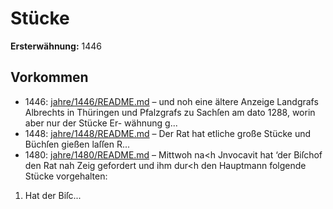 # Stücke

**Ersterwähnung:** 1446

## Vorkommen
- 1446: [jahre/1446/README.md](../jahre/1446/README.md) – und noh eine ältere Anzeige
Landgrafs Albrechts in Thüringen und Pfalzgrafs zu
Sachſen am dato 1288, worin aber nur der Stücke Er-
wähnung g...
- 1448: [jahre/1448/README.md](../jahre/1448/README.md) – Der Rat hat etliche große Stücke und Büchſen gießen
laſſen R...
- 1480: [jahre/1480/README.md](../jahre/1480/README.md) – Mittwoh na<h Jnvocavit hat ‘der Biſchof den Rat
nah Zeig gefordert und ihm dur<h den Hauptmann
folgende Stücke vorgehalten:

1) Hat der Biſc...
